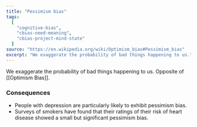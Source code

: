 ```yaml
---
title: "Pessimism bias"
tags:
  [
    "cognitive-bias",
    "cbias-need-meaning",
    "cbias-project-mind-state"
  ]
source: "https://en.wikipedia.org/wiki/Optimism_bias#Pessimism_bias"
excerpt: "We exaggerate the probability of bad things happening to us."
---
```


We exaggerate the probability of bad things happening to us. Opposite of [[Optimism Bias]].

### Consequences

- People with depression are particularly likely to exhibit pessimism bias.
- Surveys of smokers have found that their ratings of their risk of heart disease showed a small but significant pessimism bias.

